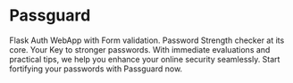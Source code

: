 # Passguard
Flask Auth WebApp with Form validation. Password Strength checker at its core. Your Key to stronger passwords. With immediate evaluations and practical tips, we help you enhance your online security seamlessly. Start fortifying your passwords with Passguard now.
